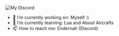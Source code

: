 ![My Discord](https://discord-readme-badge.vercel.app/api?id=799016259970269224)

- 🔭 I’m currently working on: Myself :)
- 🌱 I’m currently learning: Lua and About Aircrafts
- 📫 How to reach me: Endernah (Discord)
